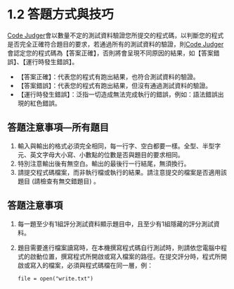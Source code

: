 # 1.2 答題方式與技巧

[Code Judger](http://www.codejudger.com)會以數量不定的測試資料驗證您所提交的程式碼，以判斷您的程式是否完全正確符合題目的要求，若通過所有的測試資料的驗證，則[Code Judger](http://www.codejudger.com)會認定您的程式碼為【答案正確】，否則將會呈現不同原因的結果，如【答案錯誤】、【運行時發生錯誤】。

* 【答案正確】：代表您的程式有跑出結果，也符合測試資料的驗證。
* 【答案錯誤】：代表您的程式有跑出結果，但沒有通過測試資料的驗證。
* 【運行時發生錯誤】：泛指一切造成無法完成執行的錯誤，例如：語法錯誤出現的紅色錯誤。

## 答題注意事項—所有題目

1. 輸入與輸出的格式必須完全相同，每一行字、空白都要一樣。全型、半型字元、英文字母大小寫、小數點的位數是否與題目的要求相同。
2. 特別注意輸出後有無空白。輸出的最後行一行結尾，無須換行。
3. 請提交程式碼檔案，而非執行檔或執行的結果。請注意提交的檔案是否適用該題目 (請檢查有無交錯題目) 。

## 答題注意事項

1. 每一題至少有1組評分測試資料顯示題目中，且至少有1組隱藏的評分測試資料。
2. 題目需要進行檔案讀寫時，在本機撰寫程式碼自行測試時，則請依您電腦中程式的啟動位置，撰寫程式所開啟或寫入檔案的路徑。在提交評分時，程式所開啟或寫入的檔案，必須與程式碼檔在同一層，例：

   ```text
   file = open("write.txt")
   ```
